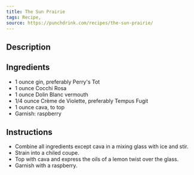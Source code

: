 ```yaml
---
title: The Sun Prairie
tags: Recipe,
source: https://punchdrink.com/recipes/the-sun-prairie/
---
```

## Description
## Ingredients
- 1 ounce gin, preferably Perry's Tot
- 1 ounce Cocchi Rosa
- 1 ounce Dolin Blanc vermouth
- 1/4 ounce Crème de Violette, preferably Tempus Fugit
- 1 ounce cava, to top
- Garnish: raspberry
## Instructions
- Combine all ingredients except cava in a mixing glass with ice and stir.
- Strain into a chiled coupe.
- Top with cava and express the oils of a lemon twist over the glass.
- Garnish with a raspberry.
